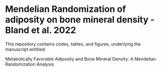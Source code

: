 # Mendelian Randomization of adiposity on bone mineral density - Bland et al. 2022

This repository contains codes, tables, and figures, underlying the manuscript entitled:

Metabolically Favorable Adiposity and Bone Mineral Density: A Mendelian Randomization Analysis




